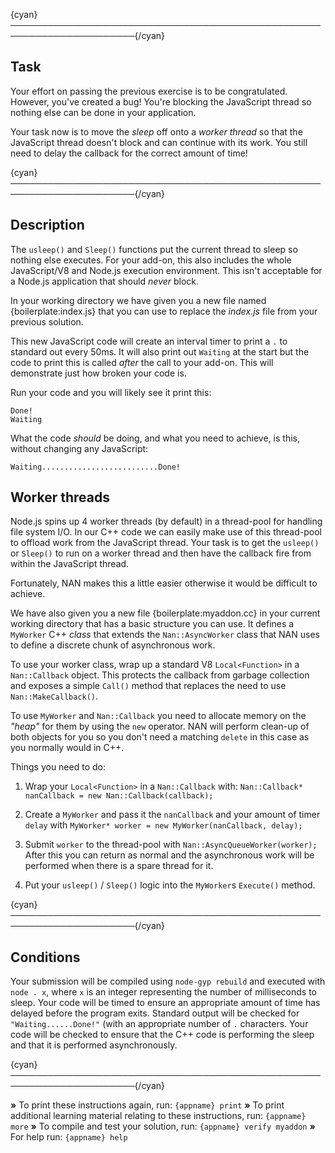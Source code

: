 {cyan}──────────────────────────────────────────────────────────────────────{/cyan}

## Task

Your effort on passing the previous exercise is to be congratulated. However, you've created a bug! You're blocking the JavaScript thread so nothing else can be done in your application.

Your task now is to move the *sleep* off onto a *worker thread* so that the JavaScript thread doesn't block and can continue with its work. You still need to delay the callback for the correct amount of time!

{cyan}──────────────────────────────────────────────────────────────────────{/cyan}

## Description

The `usleep()` and `Sleep()` functions put the current thread to sleep so nothing else executes. For your add-on, this also includes the whole JavaScript/V8 and Node.js execution environment. This isn't acceptable for a Node.js application that should *never* block.

In your working directory we have given you a new file named {boilerplate:index.js} that you can use to replace the *index.js* file from your previous solution.

This new JavaScript code will create an interval timer to print a `.` to standard out every 50ms. It will also print out `Waiting` at the start but the code to print this is called *after* the call to your add-on. This will demonstrate just how broken your code is.

Run your code and you will likely see it print this:

```
Done!
Waiting
```

What the code *should* be doing, and what you need to achieve, is this, without changing any JavaScript:

```
Waiting..........................Done!
```

## Worker threads

Node.js spins up 4 worker threads (by default) in a thread-pool for handling file system I/O. In our C++ code we can easily make use of this thread-pool to offload work from the JavaScript thread. Your task is to get the `usleep()` or `Sleep()` to run on a worker thread and then have the callback fire from within the JavaScript thread.

Fortunately, NAN makes this a little easier otherwise it would be difficult to achieve.

We have also given you a new file {boilerplate:myaddon.cc} in your current working directory that has a basic structure you can use. It defines a `MyWorker` C++ *class* that extends the `Nan::AsyncWorker` class that NAN uses to define a discrete chunk of asynchronous work.

To use your worker class, wrap up a standard V8 `Local<Function>` in a `Nan::Callback` object. This protects the callback from garbage collection and exposes a simple `Call()` method that replaces the need to use `Nan::MakeCallback()`.

To use `MyWorker` and `Nan::Callback` you need to allocate memory on the *"heap"* for them by using the `new` operator. NAN will perform clean-up of both objects for you so you don't need a matching `delete` in this case as you normally would in C++.

Things you need to do:


1. Wrap your `Local<Function>` in a `Nan::Callback` with: `Nan::Callback* nanCallback = new Nan::Callback(callback);`


2. Create a `MyWorker` and pass it the `nanCallback` and your amount of timer `delay` with `MyWorker* worker = new MyWorker(nanCallback, delay);`


3. Submit `worker` to the thread-pool with `Nan::AsyncQueueWorker(worker);` After this you can return as normal and the asynchronous work will be performed when there is a spare thread for it.


4. Put your `usleep()` / `Sleep()` logic into the `MyWorker`s `Execute()` method.

{cyan}──────────────────────────────────────────────────────────────────────{/cyan}

## Conditions

Your submission will be compiled using `node-gyp rebuild` and executed with `node . x`, where `x` is an integer representing the number of milliseconds to sleep. Your code will be timed to ensure an appropriate amount of time has delayed before the program exits. Standard output will be checked for `"Waiting......Done!"` (with an appropriate number of `.` characters. Your code will be checked to ensure that the C++ code is performing the sleep and that it is performed asynchronously.

{cyan}──────────────────────────────────────────────────────────────────────{/cyan}

 __»__ To print these instructions again, run: `{appname} print`
 __»__ To print additional learning material relating to these instructions, run: `{appname} more`
 __»__ To compile and test your solution, run: `{appname} verify myaddon`
 __»__ For help run: `{appname} help`
